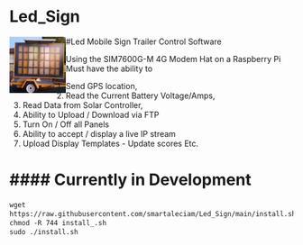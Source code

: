 # Led_Sign
<img src="https://github.com/smartaleciam/Led_Sign/blob/main/sign_trailer.png" align="left" height="100" width="100">

#Led Mobile Sign Trailer Control Software

Using the SIM7600G-M 4G Modem Hat on a Raspberry Pi
Must have the ability to 
1. Send GPS location,
2. Read the Current Battery Voltage/Amps,
3. Read Data from Solar Controller,
4. Ability to Upload / Download via FTP
5. Turn On / Off all Panels
6. Ability to accept / display a live IP stream
7. Upload Display Templates - Update scores Etc.  

# #### Currently in Development #####

```
wget https://raw.githubusercontent.com/smartaleciam/Led_Sign/main/install.sh
chmod -R 744 install_.sh
sudo ./install.sh
```
